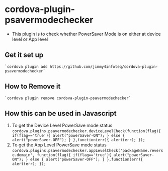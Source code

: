 # cordova-plugin-psavermodechecker

- This plugin is to check whether PowerSaver Mode is on either at device level or App level

## Get it set up

    `cordova plugin add https://github.com/jimmy4infoteq/cordova-plugin-psavermodechecker`

## How to Remove it

    `cordova plugin remove cordova-plugin-psavermodechecker`

## How this can be used in Javascript

1. To get the Device Level PowerSave mode status
   `cordova.plugins.psavermodechecker.deviceLevelCheck(function(flag){ if(flag=='true'){ alert("powerSaver-ON"); } else { alert("powerSaver-OFF"); } },function(err){ alert(err); });`
2. To get the App Level PowerSave mode status
   `cordova.plugins.psavermodechecker.appLevelCheck('packageName.reverse.domain', function(flag){ if(flag=='true'){ alert("powerSaver-ON"); } else { alert("powerSaver-OFF"); } },function(err){ alert(err); });`
